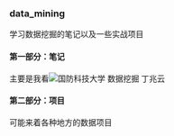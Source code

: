 ### data_mining
学习数据挖掘的笔记以及一些实战项目
#### 第一部分：笔记
主要是我看![国防科技大学 数据挖掘 丁兆云](https://www.icourse163.org/course/NUDT-1461782176)
#### 第二部分：项目
可能来着各种地方的数据项目
